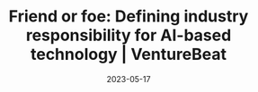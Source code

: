 ---
category:
- .nan
date: 2023-05-17
keyword_suggestion: ubuntu install docker
post_inspiration: https://venturebeat.com/ai/friend-or-foe-defining-industry-responsibility-for-ai-based-technology/
silot_terms: digital automation
title: 'Friend or foe: Defining industry responsibility for AI-based technology |
  VentureBeat'
---